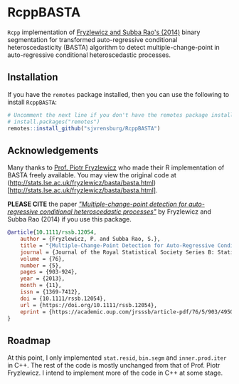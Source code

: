 # RcppBASTA

`Rcpp` implementation of [Fryzlewicz and Subba Rao's (2014)](https://doi.org/10.1111/rssb.12054) binary segmentation for transformed auto-regressive conditional heteroscedasticity (BASTA) algorithm to detect multiple-change-point in auto-regressive conditional heteroscedastic processes.

## Installation

If you have the `remotes` package installed, then you can use the following to install `RcppBASTA`:

```r
# Uncomment the next line if you don't have the remotes package installed.
# install.packages("remotes")
remotes::install_github("sjvrensburg/RcppBASTA")
```

## Acknowledgements

Many thanks to [Prof. Piotr Fryzlewicz](https://stats.lse.ac.uk/fryzlewicz/) who made their R implementation of BASTA freely available. You may view the original code at (http://stats.lse.ac.uk/fryzlewicz/basta/basta.html)[http://stats.lse.ac.uk/fryzlewicz/basta/basta.html].

**PLEASE CITE** the paper [_"Multiple-change-point detection for auto-regressive conditional heteroscedastic processes"_](https://doi.org/10.1111/rssb.12054) by Fryzlewicz and Subba Rao (2014) if you use this package.

```bibtex
@article{10.1111/rssb.12054,
    author = {Fryzlewicz, P. and Subba Rao, S.},
    title = "{Multiple-Change-Point Detection for Auto-Regressive Conditional Heteroscedastic Processes}",
    journal = {Journal of the Royal Statistical Society Series B: Statistical Methodology},
    volume = {76},
    number = {5},
    pages = {903-924},
    year = {2013},
    month = {11},
    issn = {1369-7412},
    doi = {10.1111/rssb.12054},
    url = {https://doi.org/10.1111/rssb.12054},
    eprint = {https://academic.oup.com/jrsssb/article-pdf/76/5/903/49506908/jrsssb\_76\_5\_903.pdf},
}
```

## Roadmap

At this point, I only implemented `stat.resid`, `bin.segm` and `inner.prod.iter` in C++. The rest of the code is mostly unchanged from that of Prof. Piotr Fryzlewicz. I intend to implement more of the code in C++ at some stage.
